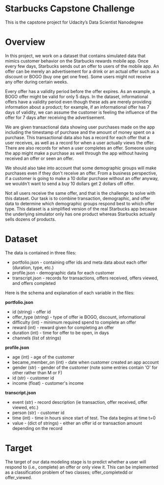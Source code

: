 Starbucks Capstone Challenge
=============================================================

This is the capstone project for Udacity’s Data Scientist Nanodegree

# Overview

In this project, we work on a dataset that contains simulated data that mimics customer behavior on the Starbucks rewards mobile app. Once every few days, Starbucks sends out an offer to users of the mobile app. An offer can be merely an advertisement for a drink or an actual offer such as a discount or BOGO (buy one get one free). Some users might not receive any offer during certain weeks. 

Every offer has a validity period before the offer expires. As an example, a BOGO offer might be valid for only 5 days. In the dataset, informational offers have a validity period even though these ads are merely providing information about a product; for example, if an informational offer has 7 days of validity, we can assume the customer is feeling the influence of the offer for 7 days after receiving the advertisement.

We are given transactional data showing user purchases made on the app including the timestamp of purchase and the amount of money spent on a purchase. This transactional data also has a record for each offer that a user receives, as well as a record for when a user actually views the offer. There are also records for when a user completes an offer. Someone using the app might make a purchase as well through the app without having received an offer or seen an offer.

We should also take into account that some demographic groups will make purchases even if they don't receive an offer. From a business perspective, if a customer is going to make a 10 dollar purchase without an offer anyway, we wouldn't want to send a buy 10 dollars get 2 dollars off offer.

Not all users receive the same offer, and that is the challenge to solve with this dataset. Our task is to combine transaction, demographic, and offer data to determine which demographic groups respond best to which offer type. This dataset is a simplified version of the real Starbucks app because the underlying simulator only has one product whereas Starbucks actually sells dozens of products.

# Dataset

The data is contained in three files:

* portfolio.json - containing offer ids and meta data about each offer (duration, type, etc.)
* profile.json - demographic data for each customer
* transcript.json - records for transactions, offers received, offers viewed, and offers completed

Here is the schema and explanation of each variable in the files:

**portfolio.json**
* id (string) - offer id
* offer_type (string) - type of offer ie BOGO, discount, informational
* difficulty (int) - minimum required spend to complete an offer
* reward (int) - reward given for completing an offer
* duration (int) - time for offer to be open, in days
* channels (list of strings)

**profile.json**
* age (int) - age of the customer 
* became_member_on (int) - date when customer created an app account
* gender (str) - gender of the customer (note some entries contain 'O' for other rather than M or F)
* id (str) - customer id
* income (float) - customer's income

**transcript.json**
* event (str) - record description (ie transaction, offer received, offer viewed, etc.)
* person (str) - customer id
* time (int) - time in hours since start of test. The data begins at time t=0
* value - (dict of strings) - either an offer id or transaction amount depending on the record

# Target
The target of our data modeling stage is to predict whether a user will respond to (i.e., complete) an offer or only view it. This can be implemented as a classification problem of two classes; offer_completedd or offer_viewed.

